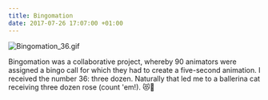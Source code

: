 ```yaml
---
title: Bingomation
date: 2017-07-26 17:07:00 +01:00
---
```


![Bingomation_36.gif](/uploads/Bingomation_36.gif)

Bingomation was a collaborative project, whereby 90 animators were assigned a bingo call for which they had to create a five-second animation. I received the number 36: three dozen. Naturally that led me to a ballerina cat receiving three dozen rose (count 'em!). 😻🌹